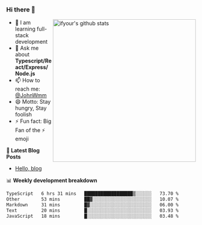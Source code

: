 ### Hi there 👋

<img style="width: 380px" align="right" src="https://github-readme-stats.vercel.app/api?username=ifyour&show_icons=true&theme=dark&card_width=280px&hide_title=true&hide=contribs&include_all_commits=true&count_private=true" alt="ifyour's github stats"/>


- 🌱  I am learning full-stack development
- 💬  Ask me about **Typescript/React/Express/Node.js**
- 📫  How to reach me: [@JohnWmm](https://twitter.com/JohnWmm)
- 😄  Motto: Stay hungry, Stay foolish
- ⚡  Fun fact: Big Fan of the :zap: emoji


**📝 Latest Blog Posts**

<!-- BLOG-POST-LIST:START -->
- [Hello, blog](https://mingming.dev/posts/hello-blog)
<!-- BLOG-POST-LIST:END -->



📊 **Weekly development breakdown** 

<!-- [![wakatime](https://wakatime.com/badge/user/d2bc2102-a53a-4e4f-93d0-a8cbf4be2db4.svg)](https://wakatime.com/@d2bc2102-a53a-4e4f-93d0-a8cbf4be2db4) -->

<!--START_SECTION:waka-->

```txt
TypeScript   6 hrs 31 mins   ██████████████████▒░░░░░░   73.70 %
Other        53 mins         ██▓░░░░░░░░░░░░░░░░░░░░░░   10.07 %
Markdown     31 mins         █▓░░░░░░░░░░░░░░░░░░░░░░░   06.00 %
Text         20 mins         █░░░░░░░░░░░░░░░░░░░░░░░░   03.93 %
JavaScript   18 mins         █░░░░░░░░░░░░░░░░░░░░░░░░   03.48 %
```

<!--END_SECTION:waka-->


